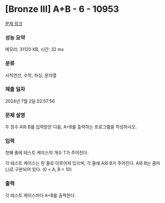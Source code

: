 # [Bronze III] A+B - 6 - 10953 

[문제 링크](https://www.acmicpc.net/problem/10953) 

### 성능 요약

메모리: 31120 KB, 시간: 32 ms

### 분류

사칙연산, 수학, 파싱, 문자열

### 제출 일자

2024년 7월 2일 02:57:56

### 문제 설명

<p>두 정수 A와 B를 입력받은 다음, A+B를 출력하는 프로그램을 작성하시오.</p>

### 입력 

 <p>첫째 줄에 테스트 케이스의 개수 T가 주어진다.</p>

<p>각 테스트 케이스는 한 줄로 이루어져 있으며, 각 줄에 A와 B가 주어진다. A와 B는 콤마(,)로 구분되어 있다. (0 < A, B < 10)</p>

### 출력 

 <p>각 테스트 케이스마다 A+B를 출력한다.</p>

